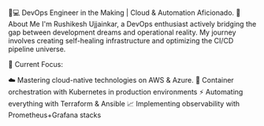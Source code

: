 👨💻 DevOps Engineer in the Making | Cloud & Automation Aficionado.
🌟 About Me
I'm Rushikesh Ujjainkar, a DevOps enthusiast actively bridging the gap between development dreams and operational reality. My journey involves creating self-healing infrastructure and optimizing the CI/CD pipeline universe.

🚀 Current Focus:

☁️ Mastering cloud-native technologies on AWS & Azure.
🐳 Container orchestration with Kubernetes in production environments
⚡ Automating everything with Terraform & Ansible
📈 Implementing observability with Prometheus+Grafana stacks
